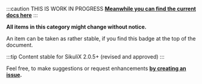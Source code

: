 :::caution THIS IS WORK IN PROGRESS
**[Meanwhile you can find the current docs here](https://sikulix-2014.readthedocs.io/en/latest/index.html)**
:::

**All items in this category might change without notice.**

An item can be taken as rather stable, if you find this badge at the top of the document.

:::tip Content stable for SikuliX 2.0.5+ (revised and approved)
:::

Feel free, to make suggestions or request enhancements **[by creating an issue](https://github.com/SikuliX/sikulix.github.io/issues).**

